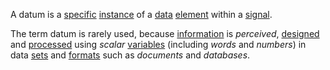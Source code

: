 A datum is a [specific](https://github.com/gcassel/Modular-Organization-Terminology/blob/master/terms/specific.md) [instance](https://github.com/gcassel/Modular-Organization-Terminology/blob/master/terms/instance.md) of a [data](https://github.com/gcassel/Modular-Organization-Terminology/blob/master/terms/data.md) [element](https://github.com/gcassel/Modular-Organization-Terminology/blob/master/terms/element.md) within a [signal](https://github.com/gcassel/Modular-Organization-Terminology/blob/master/terms/signal.md). 

The term datum is rarely used, because [information](https://github.com/gcassel/Modular-Organization-Terminology/blob/master/terms/information.md) is *perceived*, [designed](https://github.com/gcassel/Modular-Organization-Terminology/blob/master/terms/design.md) and [processed](https://github.com/gcassel/Modular-Organization-Terminology/blob/master/terms/process.md) using *scalar* [variables](https://github.com/gcassel/Modular-Organization-Terminology/blob/master/terms/variable.md) (including *words* and *numbers*) in data [sets](https://github.com/gcassel/Modular-Organization-Terminology/blob/master/terms/set.md) and [formats](https://github.com/gcassel/Modular-Organization-Terminology/blob/master/terms/format.md) such as *documents* and *databases*.
